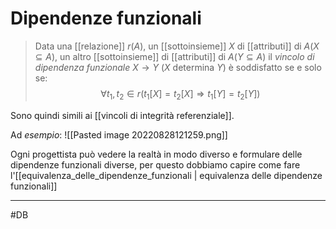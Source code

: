 # Dipendenze funzionali
> Data una [[relazione]] $r(A)$, un [[sottoinsieme]] $X$ di [[attributi]] di $A(X\subseteq A)$, un altro [[sottoinsieme]] di [[attributi]] di $A(Y\subseteq A)$ il *vincolo di dipendenza funzionale* $X\rightarrow Y$ ($X$ determina $Y$) è soddisfatto se e solo se:
> $$\forall t_1,t_{2} \in r(t_{1}[X]= t_{2}[X] \Longrightarrow t_{1}[Y] = t_{2}[Y])$$

Sono quindi simili ai [[vincoli di integrità referenziale]].

Ad *esempio*:
![[Pasted image 20220828121259.png]]

Ogni progettista può vedere la realtà in modo diverso e formulare delle dipendenze funzionali diverse, per questo dobbiamo capire come fare l'[[equivalenza_delle_dipendenze_funzionali | equivalenza delle dipendenze funzionali]]

---
#DB 